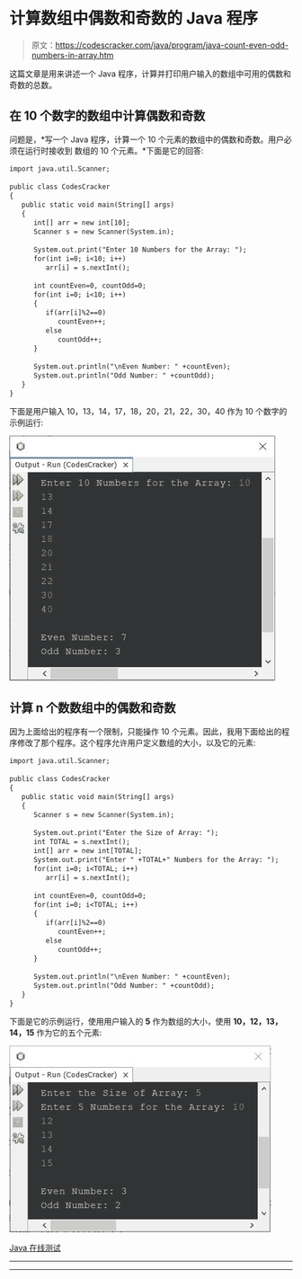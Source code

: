 # 计算数组中偶数和奇数的 Java 程序

> 原文：<https://codescracker.com/java/program/java-count-even-odd-numbers-in-array.htm>

这篇文章是用来讲述一个 Java 程序，计算并打印用户输入的数组中可用的偶数和奇数的总数。

## 在 10 个数字的数组中计算偶数和奇数

问题是，*写一个 Java 程序，计算一个 10 个元素的数组中的偶数和奇数。用户必须在运行时接收到 数组的 10 个元素。*下面是它的回答:

```
import java.util.Scanner;

public class CodesCracker
{
   public static void main(String[] args)
   {
      int[] arr = new int[10];
      Scanner s = new Scanner(System.in);

      System.out.print("Enter 10 Numbers for the Array: ");
      for(int i=0; i<10; i++)
         arr[i] = s.nextInt();

      int countEven=0, countOdd=0;
      for(int i=0; i<10; i++)
      {
         if(arr[i]%2==0)
            countEven++;
         else
            countOdd++;
      }

      System.out.println("\nEven Number: " +countEven);
      System.out.println("Odd Number: " +countOdd);
   }
}
```

下面是用户输入 10，13，14，17，18，20，21，22，30，40 作为 10 个数字的示例运行:

![java count odd even numbers in array](img/c56c0857335aa165cbe6c6b2ff6c17fe.png)

## 计算 n 个数数组中的偶数和奇数

因为上面给出的程序有一个限制，只能操作 10 个元素。因此，我用下面给出的程序修改了那个程序。这个程序允许用户定义数组的大小，以及它的元素:

```
import java.util.Scanner;

public class CodesCracker
{
   public static void main(String[] args)
   {
      Scanner s = new Scanner(System.in);

      System.out.print("Enter the Size of Array: ");
      int TOTAL = s.nextInt();
      int[] arr = new int[TOTAL];
      System.out.print("Enter " +TOTAL+" Numbers for the Array: ");
      for(int i=0; i<TOTAL; i++)
         arr[i] = s.nextInt();

      int countEven=0, countOdd=0;
      for(int i=0; i<TOTAL; i++)
      {
         if(arr[i]%2==0)
            countEven++;
         else
            countOdd++;
      }

      System.out.println("\nEven Number: " +countEven);
      System.out.println("Odd Number: " +countOdd);
   }
}
```

下面是它的示例运行，使用用户输入的 **5** 作为数组的大小，使用 **10，12，13，14，15** 作为它的五个元素:

![java count even and odd numbers in array](img/3dbeb442b771ab96c8763c1c9f8ed9cc.png)

[Java 在线测试](/exam/showtest.php?subid=1)

* * *

* * *